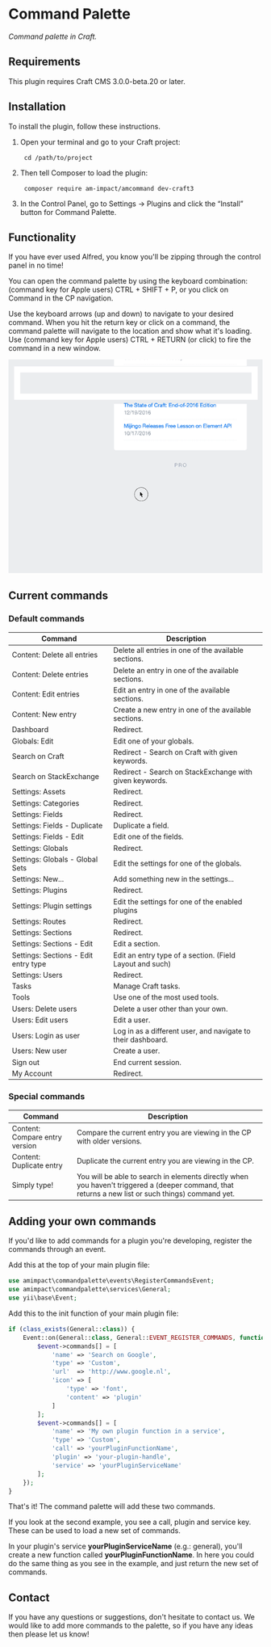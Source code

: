 # Command Palette

_Command palette in Craft._

## Requirements

This plugin requires Craft CMS 3.0.0-beta.20 or later.

## Installation

To install the plugin, follow these instructions.

1. Open your terminal and go to your Craft project:

        cd /path/to/project

2. Then tell Composer to load the plugin:

        composer require am-impact/amcommand dev-craft3

3. In the Control Panel, go to Settings → Plugins and click the “Install” button for Command Palette.

## Functionality

If you have ever used Alfred, you know you'll be zipping through the control panel in no time!

You can open the command palette by using the keyboard combination: (command key for Apple users) CTRL + SHIFT + P, or you click on Command in the CP navigation.

Use the keyboard arrows (up and down) to navigate to your desired command.
When you hit the return key or click on a command, the command palette will navigate to the location and show what it's loading.
Use (command key for Apple users) CTRL + RETURN (or click) to fire the command in a new window.

![Palette](https://raw.githubusercontent.com/am-impact/am-impact.github.io/master/img/readme/amcommand/palette.gif "Palette")

## Current commands

### Default commands

| Command | Description |
| --------- | ----------- |
| Content: Delete all entries | Delete all entries in one of the available sections. |
| Content: Delete entries | Delete an entry in one of the available sections. |
| Content: Edit entries | Edit an entry in one of the available sections. |
| Content: New entry | Create a new entry in one of the available sections. |
| Dashboard | Redirect. |
| Globals: Edit | Edit one of your globals. |
| Search on Craft | Redirect - Search on Craft with given keywords. |
| Search on StackExchange | Redirect - Search on StackExchange with given keywords. |
| Settings: Assets | Redirect. |
| Settings: Categories | Redirect. |
| Settings: Fields | Redirect. |
| Settings: Fields - Duplicate | Duplicate a field. |
| Settings: Fields - Edit | Edit one of the fields. |
| Settings: Globals | Redirect. |
| Settings: Globals - Global Sets | Edit the settings for one of the globals. |
| Settings: New... | Add something new in the settings... |
| Settings: Plugins | Redirect. |
| Settings: Plugin settings | Edit the settings for one of the enabled plugins |
| Settings: Routes | Redirect. |
| Settings: Sections | Redirect. |
| Settings: Sections - Edit | Edit a section. |
| Settings: Sections - Edit entry type | Edit an entry type of a section. (Field Layout and such) |
| Settings: Users | Redirect. |
| Tasks | Manage Craft tasks. |
| Tools | Use one of the most used tools. |
| Users: Delete users | Delete a user other than your own. |
| Users: Edit users | Edit a user. |
| Users: Login as user | Log in as a different user, and navigate to their dashboard. |
| Users: New user | Create a user. |
| Sign out | End current session. |
| My Account | Redirect. |

### Special commands

| Command | Description |
| --------- | ----------- |
| Content: Compare entry version | Compare the current entry you are viewing in the CP with older versions. |
| Content: Duplicate entry | Duplicate the current entry you are viewing in the CP. |
| Simply type! | You will be able to search in elements directly when you haven't triggered a (deeper command, that returns a new list or such things) command yet. |

## Adding your own commands

If you'd like to add commands for a plugin you're developing, register the commands through an event.

Add this at the top of your main plugin file:
```php
use amimpact\commandpalette\events\RegisterCommandsEvent;
use amimpact\commandpalette\services\General;
use yii\base\Event;
```

Add this to the init function of your main plugin file:
```php
if (class_exists(General::class)) {
    Event::on(General::class, General::EVENT_REGISTER_COMMANDS, function(RegisterCommandsEvent $event) {
        $event->commands[] = [
            'name' => 'Search on Google',
            'type' => 'Custom',
            'url'  => 'http://www.google.nl',
            'icon' => [
                'type' => 'font',
                'content' => 'plugin'
            ]
        ];
        $event->commands[] = [
            'name' => 'My own plugin function in a service',
            'type' => 'Custom',
            'call' => 'yourPluginFunctionName',
            'plugin' => 'your-plugin-handle',
            'service' => 'yourPluginServiceName'
        ];
    });
}
```

That's it! The command palette will add these two commands.

If you look at the second example, you see a call, plugin and service key. These can be used to load a new set of commands.

In your plugin's service __yourPluginServiceName__ (e.g.: general), you'll create a new function called __yourPluginFunctionName__. In here you could do the same thing as you see in the example, and just return the new set of commands.

## Contact

If you have any questions or suggestions, don't hesitate to contact us. We would like to add more commands to the palette, so if you have any ideas then please let us know!

